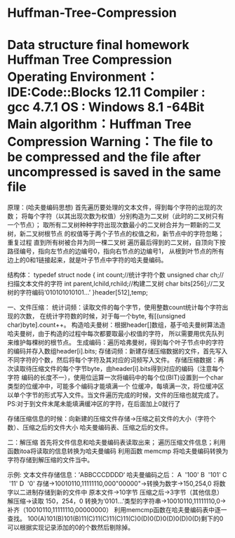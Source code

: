 Huffman-Tree-Compression
========================
Data structure final homework
Huffman Tree Compression
Operating Environment：IDE:Code::Blocks 12.11
		  Compiler : gcc 4.7.1
		  OS : Windows 8.1 -64Bit 
Main algorithm：Huffman Tree Compression
Warning：The file to be compressed and the file after uncompressed is saved in the same file
========================

原理：(哈夫曼编码思想)
首先遍历要处理的文本文件，得到每个字符的出现的次数；
将每个字符（以其出现次数为权值）分别构造为二叉树（此时的二叉树只有一个节点）；
取所有二叉树种种字符出现次数最小的二叉树合并为一颗新的二叉树，新二叉树根节点
的权值等于两个子节点的权值之和，新节点中的字符忽略；
重复过程
直到所有树被合并为同一棵二叉树
遍历最后得到的二叉树，自顶向下按路径编号，指向左节点的边编号0，指向右节点的边编号1，
从根到叶节点的所有边上的0和1链接起来，就是叶子节点中字符的哈夫曼编码。


结构体：
typedef struct node
{
int count;//统计字符个数
unsigned char ch;//扫描文本文件的字符
int parent,lchild,rchild;//构建二叉树
char bits[256];//二叉树的字符编码‘010101010101...’
}header[512],temp;


一、文件压缩：
统计词频：读取文件的每个字节，使用整数count统计每个字符出现的次数，
在统计字符数的时候，对于每一个byte, 有[(unsigned char)byte].count++。
构造哈夫曼树：根据header[]数组，基于哈夫曼树算法造哈夫曼树，由于构造的过程中每次都要取最小权值的字符，
所以需要用优先队列来维护每棵树的根节点。
生成编码：遍历哈弗曼树，得到每个叶子节点中的字符的编码并存入数组header[i].bits;
存储词频：新建存储压缩数据的文件，首先写入不同字符的个数，然后将每个字符及其对应的词频写入文件。
存储压缩数据：再次读取待压缩文件的每个字节byte，由header[i].bits得到对应的编码（注意每个字符
编码的长度不一），使用位运算一次将编码中的每个位(BIT)设置到一个char类型的位缓冲中，可能多个编码才能填满一个
位缓冲，每填满一次，将位缓冲区以单个字节的形式写入文件。当文件遍历完成的时候，文件的压缩也就完成了。
PS:对于到文件末尾未能填满缓冲区的字符，在后面加上0就行了




存储压缩信息的时候：向新建的压缩文件存储->压缩之前文件的大小（字符个数）、压缩之后的文件大小
哈夫曼编码表、压缩之后的文件。


二：解压缩
首先将文件信息和哈夫曼编码表读取出来；
遍历压缩文件信息；利用函数itoa将读取的信息转换为哈夫曼编码
利用函数 memcmp 将哈夫曼编码转换为字符存储到解压缩的文件当中。


示例:
文本文件存储信息：’ABBCCCDDDD‘
哈夫曼编码之后：
A &nbsp;'100'
B &nbsp;'101'
C &nbsp;'11'
D &nbsp;'0'
存储->10010110,11111110,000"00000"->转换为数字->150,254,0
将数字以二进制存储到新的文件中
原本文件->10字节
压缩之后->3字节（其他信息）
解压缩->读取 150，254，0
转换为‘0101...’类型的字符串->10010110,11111110,0->补齐（10010110,11111110,00000000）
利用memcmp函数在哈夫曼编码表中逐一查找。
100(A)101(B)101(B)11(C)11(C)11(C)11(C)0(D)0(D)0(D)0(D)0(D)剩下的0可以根据实现记录添加的0的个数然后剔除掉。
